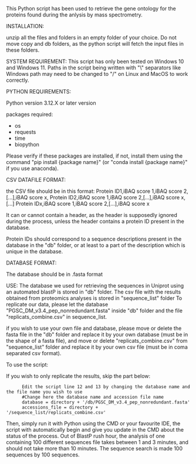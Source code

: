 This Python script has been used to retrieve the gene ontology for the proteins found during the anlysis by mass spectrometry. 

INSTALLATION: 
  
  unzip all the files and folders in an empty folder of your choice. Do not move copy and db folders, as the python script will fetch the input files in
  these folders. 

SYSTEM REQUIREMENT: 
  This script has only been tested on Windows 10 and Windows 11. Paths in the script being written with "\\" separators like Windows path may need to be
  changed to "/" on Linux and MacOS to work correctly. 

PYTHON REQUIREMENTS: 
  
  Python version 3.12.X or later version
  
  packages required: 
  - os
  - requests
  - time
  - biopython
  
  Please verify if these packages are installed, if not, install them using the command "pip install {package name}" (or "conda install {package name}" if you use anaconda).

CSV DATAFILE FORMAT:

  the CSV file should be in this format: 
  Protein ID1,iBAQ score 1,iBAQ score 2,[...],iBAQ score x,
  Protein ID2,iBAQ score 1,iBAQ score 2,[...],iBAQ score x,
  [...]
  Protein IDx,iBAQ score 1,iBAQ score 2,[...],iBAQ score x
  
  It can or cannot contain a header, as the header is supposedly ignored during the process, unless the header contains a protein ID present in the database. 
  
  Protein IDs should correspond to a sequence descriptions present in the database in the "db" folder, or at least to a part of the description which is unique in the database. 

DATABASE FORMAT: 

  The database should be in .fasta format

USE: 
  The database we used for retrieving the sequences in Uniprot using an automated blastP is stored in "db" folder.
  The csv file with the results obtained from proteomics analyses is stored in "sequence_list" folder
  To replicate our data, please let the database "PGSC_DM_v3.4_pep_nonredundant.fasta" inside "db" folder and the file "replicats_combine.csv" in sequence_list. 
  
  if you wish to use your own file and database, please move or delete the fasta file in the "db" folder and replace it by your own database (must be in the shape of a fasta file), and move or delete "replicats_combine.csv" from "sequence_list" folder and replace it by your own csv file (must be in coma separated csv format). 
  
  To use the script: 
  
  If you wish to only replicate the results, skip the part below:
          
          Edit the script line 12 and 13 by changing the database name and the file name you wish to use
          #Change here the database name and accession file name 
          database = directory + '/db/PGSC_DM_v3.4_pep_nonredundant.fasta'
          accessions_file = directory + '/sequence_list/replicats_combine.csv'
  
  Then, simply run it with Python using the CMD or your favourite IDE, the script with automatically begin and give you update in the CMD about the status of the process. Out of BlastP rush hour, the analysis of one containing 100 different sequences file takes between 1 and 3 minutes, and should not take more than 10 minutes. The sequence search is made 100 sequences by 100 sequences. 

